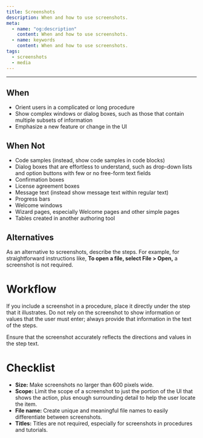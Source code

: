 ```yaml
---
title: Screenshots
description: When and how to use screenshots.
meta:
  - name: "og:description"
    content: When and how to use screenshots.
  - name: keywords
    content: When and how to use screenshots.
tags:
  - screenshots
  - media
---
```


---

## When

- Orient users in a complicated or long procedure
- Show complex windows or dialog boxes, such as those that contain multiple subsets of information
- Emphasize a new feature or change in the UI

## When Not

- Code samples (instead, show code samples in code blocks)
- Dialog boxes that are effortless to understand, such as drop-down lists and option buttons with few or no free-form text fields
- Confirmation boxes
- License agreement boxes
- Message text (instead show message text within regular text)
- Progress bars
- Welcome windows
- Wizard pages, especially Welcome pages and other simple pages
- Tables created in another authoring tool

## Alternatives

As an alternative to screenshots, describe the steps.
For example, for straightforward instructions like, **To open a file, select File > Open,** a screenshot is not required.

# Workflow

If you include a screenshot in a procedure, place it directly under the step that it illustrates.
Do not rely on the screenshot to show information or values that the user must enter;
always provide that information in the text of the steps.

Ensure that the screenshot accurately reflects the directions and values in the step text.

# Checklist

- **Size:** Make screenshots no larger than 600 pixels wide.
- **Scope:** Limit the scope of a screenshot to just the portion of the UI that shows the action, plus enough surrounding detail to help the user locate the item.
- **File name:** Create unique and meaningful file names to easily differentiate between screenshots.
- **Titles:** Titles are not required, especially for screenshots in procedures and tutorials.